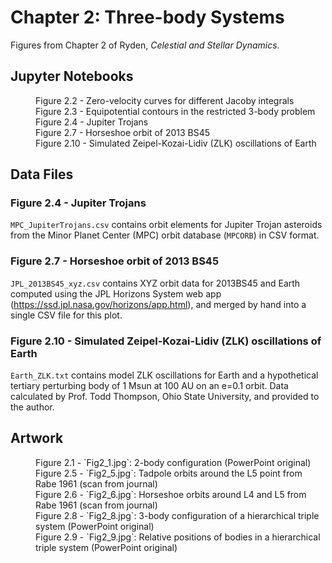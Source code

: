 # Chapter 2: Three-body Systems

Figures from Chapter 2 of Ryden, *Celestial and Stellar Dynamics*.

## Jupyter Notebooks

<dl>
    <dd>Figure 2.2 - Zero-velocity curves for different Jacoby integrals
    <dd>Figure 2.3 - Equipotential contours in the restricted 3-body problem
    <dd>Figure 2.4 - Jupiter Trojans
    <dd>Figure 2.7 - Horseshoe orbit of 2013 BS45
    <dd>Figure 2.10 - Simulated Zeipel-Kozai-Lidiv (ZLK) oscillations of Earth
</dl>

## Data Files

### Figure 2.4 - Jupiter Trojans

`MPC_JupiterTrojans.csv` contains orbit elements for Jupiter Trojan asteroids
from the Minor Planet Center (MPC) orbit database (`MPCORB`) in CSV format.

### Figure 2.7 - Horseshoe orbit of 2013 BS45

`JPL_2013BS45_xyz.csv` contains XYZ orbit data for 2013BS45 and Earth computed using the JPL Horizons System web 
app (https://ssd.jpl.nasa.gov/horizons/app.html), and merged by hand into a single CSV file for this plot.

### Figure 2.10 - Simulated Zeipel-Kozai-Lidiv (ZLK) oscillations of Earth

`Earth_ZLK.txt` contains model ZLK oscillations for Earth and a hypothetical tertiary perturbing body
of 1 Msun at 100 AU on an e=0.1 orbit.  Data calculated by Prof. Todd Thompson, Ohio State University,
and provided to the author.

## Artwork

<dl>
    <dd>Figure 2.1 - `Fig2_1.jpg`: 2-body configuration (PowerPoint original)
    <dd>Figure 2.5 - `Fig2_5.jpg`: Tadpole orbits around the L5 point from Rabe 1961 (scan from journal)
    <dd>Figure 2.6 - `Fig2_6.jpg`: Horseshoe orbits around L4 and L5 from Rabe 1961 (scan from journal)
    <dd>Figure 2.8 - `Fig2_8.jpg`: 3-body configuration of a hierarchical triple system (PowerPoint original)
    <dd>Figure 2.9 - `Fig2_9.jpg`: Relative positions of bodies in a hierarchical triple system (PowerPoint original)
</dl>

